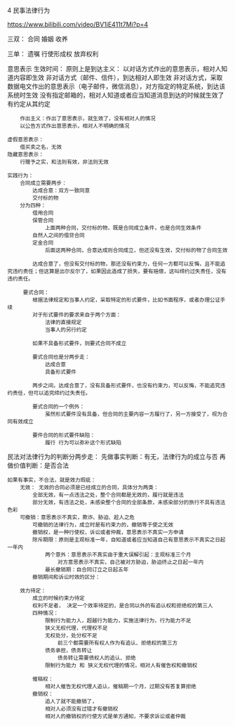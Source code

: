 4 民事法律行为

https://www.bilibili.com/video/BV1iE411t7Mi?p=4



三双：
	合同
	婚姻
	收养
	
三单：
	遗嘱
	行使形成权
	放弃权利
	
意思表示
	生效时间：
		原则上是到达主义：
			以对话方式作出的意思表示，相对人知道内容即生效
			非对话方式（邮件、信件），到达相对人即生效
			非对话方式，采取数据电文作出的意思表示（电子邮件，微信消息），对方指定的特定系统，到达该系统时生效
				没有指定邮箱的，相对人知道或者应当知道消息到达的时候就生效了
			有约定从其约定
			
		作出主义：作出了意思表示，就生效了，没有相对人的情况
		以公告方式作出意思表示，相对人不明确的情况
		
	虚假意思表示：
		借买卖之名，无效
	隐藏意思表示：
		行赠予之实，和法则有效，非法则无效
	
	实践行为：
		合同成立需要两步：
			达成合意：双方一致同意
			交付标的物
		分为四种：
			借用合同
			保管合同
				上面两种合同，交付标的物，既是合同成立条件，也是合同生效条件
			自然人之间的借贷合同
			定金合同
				后面这两种合同，合意达成则合同成立，但还没有生效，交付标的物了合同生效
				
			达成合意了，但没有交付标的物，那还没有约束力，任何一方都可以反悔，且不能追究违约责任；但这算是出尔反尔了，如果因此造成了损失，要有赔偿，这叫缔约过失责任，没有违约责任。
		
		 要式合同：
			根据法律规定和当事人约定，采取特定的形式要件，比如书面程序，或者办理公证手续
			对于形式要件的要求来自于两个方面：
				法律的直接规定
				当事人的另行约定 
				
			如果不具备形式要件，则要式合同不成立
			
			要式合同也是分两步走：
				达成合意
				具备形式要件
				
			两步之间，达成合意了，没有具备形式要件，也没有约束力，可以反悔，不能追究违约责任，但可以追究缔约过失责任。
			
			要式合同的一个例外：
				虽然形式要件没有具备，但合同的主要内容一方履行了，另一方接受了，视为合同有效成立
		
			要件合同的形式要件缺陷：
				履行 行为可以弥补这个形式缺陷
				
民法对法律行为的判断分两步走：
	先做事实判断：有无，法律行为的成立与否
	再做价值判断：是否合法
	
	如果有事实，不合法，就是效力瑕疵：
		无效： 无效的合同必须是已经成立的合同，具体分为两类：
			全部无效，有一点违法之处，整个合同都是无效的，履行就是违法
			部分无效，有违法之处，未感染整个合同的全部条款，未感染部分的旅行不具有违法色彩
		可撤销：意思表示不真实，欺诈、胁迫、趁人之危
			可撤销的法律行为，成立时是有约束力的，撤销等于使之无效
			撤销权，是一种行使权，诉讼或者仲裁，意思表示不真实一方申请
			除斥期限：原则是主观标准一年，自知道或者应当知道自己有意思表示不真实之日起一年内
				两个意外：意思表示不真实由于重大误解引起：主观标准三个月
					对方意思表示不真实，自己被对方胁迫，胁迫终止之日起一年内
				最长撤销期：自合同订立之日起五年
			撤销期间和诉讼时效的区分：
			
		效力待定：
			成立的时候约束力待定
			权利不足者， 决定一个效率待定的，是合同以外的有追认权和拒绝权的第三人
			四种情况：
				限制行为能力人，超越行为能力，实施法律行为，行为能力不足
				狭义无权代理，代理权不足
				无权处分，处分权不足
					前三个都需要所有权人作为有追认、拒绝权的第三方
				债务承担，债务转让
					债务转让需要债权人的追认、拒绝
				限制行为能力 和 狭义无权代理的情况，相对人有催告权和撤销权
			
			催稿权：
				相对人催告无权代理人追认，催稿期一个月，过期没有答复算拒绝
			撤销权：
				追人了就不能撤销了，
				相对人必须没有过错才有撤销权
				相对人的撤销权的行使方式是单方通知，不要求诉讼或者仲裁
				
				
				
				
			
		
			
			
				
			 
			
			
			
			
			
			
			
			
			
			
			
